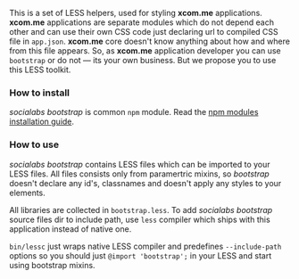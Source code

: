 This is a set of LESS helpers, used for styling **xcom.me** applications.
**xcom.me** applications are separate modules which do not depend each other and can use their own CSS code just declaring url to compiled CSS file in `app.json`. **xcom.me** core doesn't know anything about how and where from this file appears. So, as **xcom.me** application developer you can use `bootstrap` or do not — its your own business. But we propose you to use this LESS toolkit.

### How to install

*socialabs bootstrap* is common `npm` module. Read the [npm modules installation guide](http://npmjs.org/doc/install.html).

### How to use

*socialabs bootstrap* contains LESS files which can be imported to your LESS files.
All files consists only from paramertric mixins, so *bootstrap* doesn't declare any id's, classnames and doesn't apply any styles to your elements.

All libraries are collected in `bootstrap.less`.
To add *socialabs bootstrap* source files dir to include path, use `less` compiler which ships with this application instead of native one.

`bin/lessc` just wraps native LESS compiler and predefines `--include-path` options so you should just `@import 'bootstrap';` in your LESS and start using bootstrap mixins.





